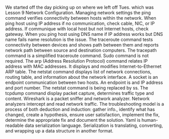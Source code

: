 We started off the day picking up on where we left off Tues. which was Lesson 9 Network Configuration.
Managing network settings the ping command verifies connectivity between hosts within the network. 
When ping host using IP address if no communication, check cable, NIC, or IP address. If communique with local host but not Internet hosts, check gateway.
When you ping host using DNS name if IP address works but DNS name fails name resolution is the issue.
The traceroute command tests connectivity between devices and shows path between them and reports network path between source and destination computers.
The tracepath command is a simplified traceroute command. Sudo command is not required.
The arp (Address Resolution Protocol) command relates IP address with MAC addresses. It displays and modifies Internet-to-Ethernet ARP table.
The netstat command displays list of network connections, routing table, and information about the network interface.
A socket is an endpoint communication between two hosts. An endpoint is and IP address and port number.
The netstat command is being replaced by ss.
The tcpdump command display packet capture, determines traffic type and content.
Wireshark is a packet sniffer and network analyzer. Network analyzers intercept and read network traffic.
The troubleshooting model is a process of both deduction and induction: gather info., identify what has changed, create a hypothesis, ensure user satisfaction, implement the fix, determine the appropriate fix and document the solution.
Yaml is human-readable data serialization language. Serialization is translating, converting, and wrapping up a data structure in another format.
